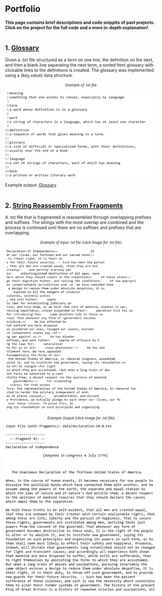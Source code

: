 # **Portfolio**

**This page contains brief descriptions and code snippits of past projects. Click on the project for the full code and a more in-depth explanation!**
<br><br/>


## **1.** [Glossary](https://julian-irizarry.github.io/programming/glossary)

Given a .txt file structured as a term on one line, the definition on the next, and then a blank line separating the next term, a sorted html glossary with clickable links to the definitions is created. The glossary was implemented using a (key,value) data structure. 


<center><small><i>Example of .txt file.</i></small></center>

![](assets/images/text.PNG)

Example output: [Glossary](assets/html/index.html)
<br><br/>

## **2.** [String Reassembly From Fragments](https://julian-irizarry.github.io/programming/reassmebly)

A .txt file that is fragmented is reassembled through overlapping prefixes and suffixes. The strings with the most overlap are combined and the process is continued until there are no suffixes and prefixes that are overlapping.

<center><small><i>Example of Input .txt file (click image for .txt file).</i></small></center>

[![](assets/images/fragment.PNG)](assets/text/declaration-50-8.txt)

<center><small><i>Example Output (click image for .txt file).</i></small></center>

[![](assets/images/declaration.PNG)](assets/text/declaration.txt)

<br><br/>
